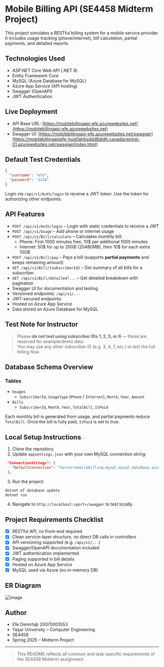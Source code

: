# Mobile Billing API (SE4458 Midterm Project)

This project simulates a RESTful billing system for a mobile service provider.  
It includes usage tracking (phone/internet), bill calculation, partial payments, and detailed reports.

## Technologies Used

- ASP.NET Core Web API (.NET 8)
- Entity Framework Core
- MySQL (Azure Database for MySQL)
- Azure App Service (API hosting)
- Swagger (OpenAPI)
- JWT Authentication

## Live Deployment

- API Base URL: [https://mobilebillingapi-efe.azurewebsites.net](https://mobilebillingapi-efe.azurewebsites.net)
- Swagger UI: [https://mobilebillingapi-efe.azurewebsites.net/swagger](https://mobilebillingapiefe-hug0ahbxddd8dtdh.canadacentral-01.azurewebsites.net/swagger/index.html)

## Default Test Credentials

```json
{
  "username": "efe",
  "password": "1234"
}
```

Login via `/api/v1/Auth/login` to receive a JWT token. Use the token for authorizing other endpoints.

## API Features

- `POST /api/v1/Auth/login` – Login with static credentials to receive a JWT
- `POST /api/v1/Usage` – Add phone or internet usage
- `POST /api/v1/Bill/calculate` – Calculates monthly bill:
  - Phone: First 1000 minutes free, 10$ per additional 1000 minutes
  - Internet: 50$ for up to 20GB (20480MB), then 10$ for each extra 10GB
- `POST /api/v1/Bill/pay` – Pays a bill (supports **partial payments** and keeps remaining amount)
- `GET /api/v1/Bill/{subscriberId}` – Get summary of all bills for a subscriber
- `GET /api/v1/Bill/detailed?...` – Get detailed breakdown with pagination
- Swagger UI for documentation and testing
- Versioned endpoints: `/api/v1/...`
- JWT-secured endpoints
- Hosted on Azure App Service
- Data stored on Azure Database for MySQL

## Test Note for Instructor

> Please **do not test using subscriber IDs 1, 2, 5, or 6** — these are reserved for example/demo data.  
> You may use any other subscriber ID (e.g. 3, 4, 7, etc.) to test the full billing flow.

## Database Schema Overview

### Tables

- `Usages`  
  - `SubscriberId`, `UsageType` (`Phone` / `Internet`), `Month`, `Year`, `Amount`
- `Bills`  
  - `SubscriberId`, `Month`, `Year`, `TotalBill`, `IsPaid`

Each monthly bill is generated from usage, and partial payments reduce `TotalBill`. Once the bill is fully paid, `IsPaid` is set to true.

## Local Setup Instructions

1. Clone the repository.
2. Update `appsettings.json` with your own MySQL connection string:

```json
 "ConnectionStrings": {
   "DefaultConnection": "Server=mobilebilling-mysql.mysql.database.azure.com; Port=3306; Database=mobilebillingdb; Uid=efeadmin; Pwd=Root1234; SslMode=Preferred;"
 },
```


3. Run the project:

```bash
dotnet ef database update
dotnet run
```

4. Navigate to `http://localhost:<port>/swagger` to test locally.

## Project Requirements Checklist

- [x] RESTful API, no front-end required
- [x] Clean service-layer structure, no direct DB calls in controllers
- [x] API versioning supported (e.g. `/api/v1/...`)
- [x] Swagger/OpenAPI documentation included
- [x] JWT authentication implemented
- [x] Paging supported in bill details
- [x] Hosted on Azure App Service
- [x] MySQL used via Azure (no in-memory DB)

## ER Diagram
![image](https://github.com/user-attachments/assets/3d6c8bee-da65-4c3b-84bc-5e8d82942d66)


## Author

- Efe Demirtaþ  20070001053
- Yaşar University – Computer Engineering  
- SE4458  
- Spring 2025 – Midterm Project

---

> This README reflects all common and task-specific requirements of the SE4458 Midterm assignment.
